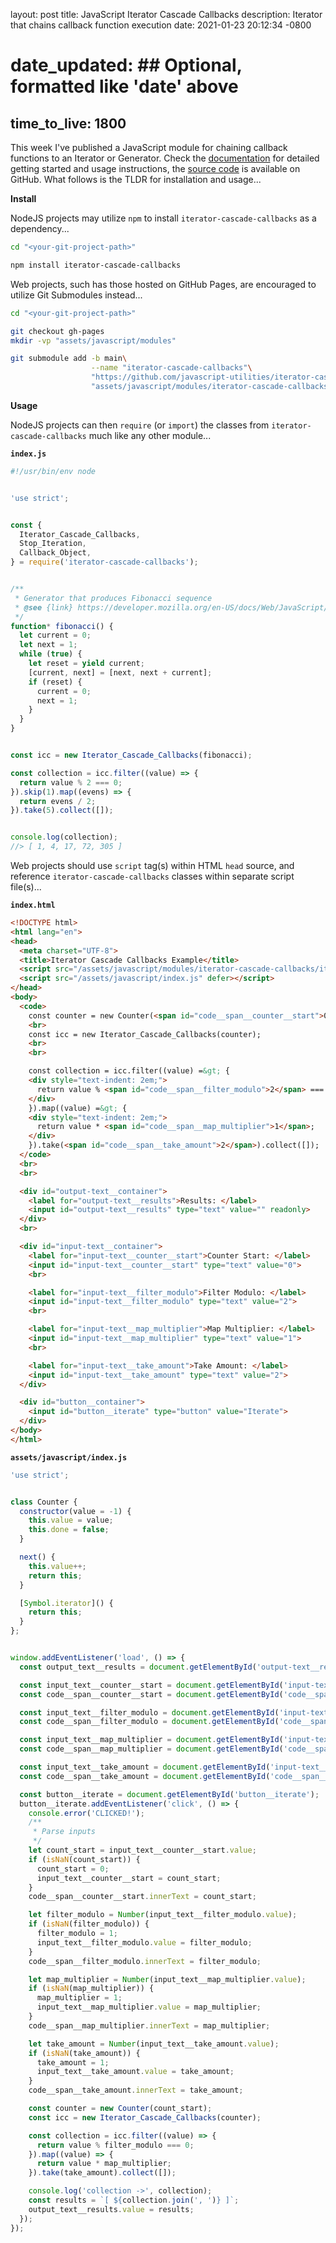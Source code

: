 layout: post
title: JavaScript Iterator Cascade Callbacks
description: Iterator that chains callback function execution
date: 2021-01-23 20:12:34 -0800
# date_updated:  ## Optional, formatted like 'date' above
time_to_live: 1800
---


This week I've published a JavaScript module for chaining callback functions to an Iterator or Generator. Check the [documentation][link__documentation] for detailed getting started and usage instructions, the [source code][link__source] is available on GitHub. What follows is the TLDR for installation and usage...



**Install**


NodeJS projects may utilize `npm` to install `iterator-cascade-callbacks` as a dependency...


```bash
cd "<your-git-project-path>"

npm install iterator-cascade-callbacks
```


Web projects, such has those hosted on GitHub Pages, are encouraged to utilize Git Submodules instead...


```bash
cd "<your-git-project-path>"

git checkout gh-pages
mkdir -vp "assets/javascript/modules"

git submodule add -b main\
                  --name "iterator-cascade-callbacks"\
                  "https://github.com/javascript-utilities/iterator-cascade-callbacks.git"\
                  "assets/javascript/modules/iterator-cascade-callbacks"
```


**Usage**


NodeJS projects can then `require` (or `import`) the classes from `iterator-cascade-callbacks` much like any other module...


**`index.js`**


```javascript
#!/usr/bin/env node


'use strict';


const {
  Iterator_Cascade_Callbacks,
  Stop_Iteration,
  Callback_Object,
} = require('iterator-cascade-callbacks');


/**
 * Generator that produces Fibonacci sequence
 * @see {link} https://developer.mozilla.org/en-US/docs/Web/JavaScript/Guide/Iterators_and_Generators
 */
function* fibonacci() {
  let current = 0;
  let next = 1;
  while (true) {
    let reset = yield current;
    [current, next] = [next, next + current];
    if (reset) {
      current = 0;
      next = 1;
    }
  }
}


const icc = new Iterator_Cascade_Callbacks(fibonacci);

const collection = icc.filter((value) => {
  return value % 2 === 0;
}).skip(1).map((evens) => {
  return evens / 2;
}).take(5).collect([]);


console.log(collection);
//> [ 1, 4, 17, 72, 305 ]
```


Web projects should use `script` tag(s) within HTML `head` source, and reference `iterator-cascade-callbacks` classes within separate script file(s)...


**`index.html`**


```html
<!DOCTYPE html>
<html lang="en">
<head>
  <meta charset="UTF-8">
  <title>Iterator Cascade Callbacks Example</title>
  <script src="/assets/javascript/modules/iterator-cascade-callbacks/iterator-cascade-callbacks.js" defer></script>
  <script src="/assets/javascript/index.js" defer></script>
</head>
<body>
  <code>
    const counter = new Counter(<span id="code__span__counter__start">0</span>);
    <br>
    const icc = new Iterator_Cascade_Callbacks(counter);
    <br>
    <br>

    const collection = icc.filter((value) =&gt; {
    <div style="text-indent: 2em;">
      return value % <span id="code__span__filter_modulo">2</span> === 0;
    </div>
    }).map((value) =&gt; {
    <div style="text-indent: 2em;">
      return value * <span id="code__span__map_multiplier">1</span>;
    </div>
    }).take(<span id="code__span__take_amount">2</span>).collect([]);
  </code>
  <br>
  <br>

  <div id="output-text__container">
    <label for="output-text__results">Results: </label>
    <input id="output-text__results" type="text" value="" readonly>
  </div>
  <br>

  <div id="input-text__container">
    <label for="input-text__counter__start">Counter Start: </label>
    <input id="input-text__counter__start" type="text" value="0">
    <br>

    <label for="input-text__filter_modulo">Filter Modulo: </label>
    <input id="input-text__filter_modulo" type="text" value="2">
    <br>

    <label for="input-text__map_multiplier">Map Multiplier: </label>
    <input id="input-text__map_multiplier" type="text" value="1">
    <br>

    <label for="input-text__take_amount">Take Amount: </label>
    <input id="input-text__take_amount" type="text" value="2">
  </div>

  <div id="button__container">
    <input id="button__iterate" type="button" value="Iterate">
  </div>
</body>
</html>
```


**`assets/javascript/index.js`**


```javascript
'use strict';


class Counter {
  constructor(value = -1) {
    this.value = value;
    this.done = false;
  }

  next() {
    this.value++;
    return this;
  }

  [Symbol.iterator]() {
    return this;
  }
};


window.addEventListener('load', () => {
  const output_text__results = document.getElementById('output-text__results');

  const input_text__counter__start = document.getElementById('input-text__counter__start');
  const code__span__counter__start = document.getElementById('code__span__counter__start');

  const input_text__filter_modulo = document.getElementById('input-text__filter_modulo');
  const code__span__filter_modulo = document.getElementById('code__span__filter_modulo');

  const input_text__map_multiplier = document.getElementById('input-text__map_multiplier');
  const code__span__map_multiplier = document.getElementById('code__span__map_multiplier');

  const input_text__take_amount = document.getElementById('input-text__take_amount');
  const code__span__take_amount = document.getElementById('code__span__take_amount');

  const button__iterate = document.getElementById('button__iterate');
  button__iterate.addEventListener('click', () => {
    console.error('CLICKED!');
    /**
     * Parse inputs
     */
    let count_start = input_text__counter__start.value;
    if (isNaN(count_start)) {
      count_start = 0;
      input_text__counter__start = count_start;
    }
    code__span__counter__start.innerText = count_start;

    let filter_modulo = Number(input_text__filter_modulo.value);
    if (isNaN(filter_modulo)) {
      filter_modulo = 1;
      input_text__filter_modulo.value = filter_modulo;
    }
    code__span__filter_modulo.innerText = filter_modulo;

    let map_multiplier = Number(input_text__map_multiplier.value);
    if (isNaN(map_multiplier)) {
      map_multiplier = 1;
      input_text__map_multiplier.value = map_multiplier;
    }
    code__span__map_multiplier.innerText = map_multiplier;

    let take_amount = Number(input_text__take_amount.value);
    if (isNaN(take_amount)) {
      take_amount = 1;
      input_text__take_amount.value = take_amount;
    }
    code__span__take_amount.innerText = take_amount;

    const counter = new Counter(count_start);
    const icc = new Iterator_Cascade_Callbacks(counter);

    const collection = icc.filter((value) => {
      return value % filter_modulo === 0;
    }).map((value) => {
      return value * map_multiplier;
    }).take(take_amount).collect([]);

    console.log('collection ->', collection);
    const results = `[ ${collection.join(', ')} ]`;
    output_text__results.value = results;
  });
});
```



[link__documentation]: https://github.com/javascript-utilities/iterator-cascade-callbacks/blob/main/.github/README.md "Repository documentation"

[link__source]: https://github.com/javascript-utilities/iterator-cascade-callbacks "Repository source code"


